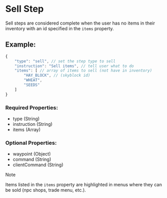 # Sell Step
Sell steps are considered complete when the user has no items in their inventory with an id specified in the ``items`` property.

## Example:
```js
{
    "type": "sell", // set the step type to sell
    "instruction": "Sell items", // tell user what to do
    "items": [ // array of items to sell (not have in inventory)
        "HAY_BLOCK", // (skyblock id)
        "WHEAT",
        "SEEDS"
    ]
}
```
### Required Properties:
- type (String)
- instruction (String)
- items (Array)

### Optional Properties:
- waypoint (Object)
- command (String)
- clientCommand (String)

> [!NOTE]
> Items listed in the ``items`` property are highlighted in menus where they can be sold (npc shops, trade menu, etc.).
